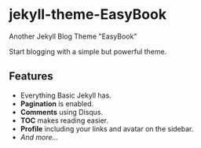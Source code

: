 # jekyll-theme-EasyBook

Another Jekyll Blog Theme "EasyBook"

Start blogging with a simple but powerful theme.

## Features

- Everything Basic Jekyll has.
- **Pagination** is enabled.
- **Comments** using Disqus.
- **TOC** makes reading easier.
- **Profile** including your links and avatar on the sidebar.
- *And more...*

